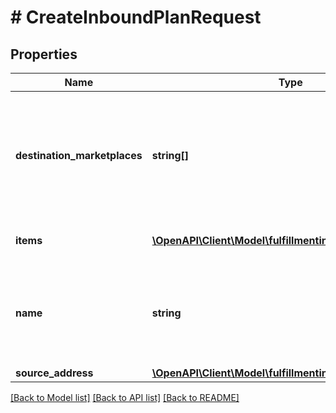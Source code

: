 # # CreateInboundPlanRequest

## Properties

Name | Type | Description | Notes
------------ | ------------- | ------------- | -------------
**destination_marketplaces** | **string[]** | Marketplaces where the items need to be shipped to. Currently only one marketplace can be selected in this request. |
**items** | [**\OpenAPI\Client\Model\fulfillmentinbound\ItemInput[]**](ItemInput.md) | Items included in this plan. |
**name** | **string** | Name for the Inbound Plan. If one isn&#39;t provided, a default name will be provided. | [optional]
**source_address** | [**\OpenAPI\Client\Model\fulfillmentinbound\AddressInput**](AddressInput.md) |  |

[[Back to Model list]](../../README.md#models) [[Back to API list]](../../README.md#endpoints) [[Back to README]](../../README.md)
